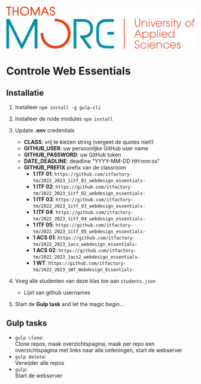 ![Thomas More University of Applied Sciences](logo.png)

# Controle Web Essentials

## Installatie

1. Installeer `npm install -g gulp-cli`
2. Installeer de node modules `npm install`
3. Update **.env** credentials
   - **CLASS**: vrij te kiezen string (vergeet de quotes niet!)
   - **GITHUB_USER**: uw persoonlijke GitHub user name
   - **GITHUB_PASSWORD**: uw GitHub token
   - **DATE_DEADLINE**: deadline "YYYY-MM-DD HH:mm:ss"
   - **GITHUB_PREFIX** prefix van de classroom
      - **1 ITF 01**: `https://github.com/itfactory-tm/2022_2023_1itf_01_webdesign_essentials-`
      - **1 ITF 02**: `https://github.com/itfactory-tm/2022_2023_1itf_02_webdesign_essentials-`
      - **1 ITF 03**: `https://github.com/itfactory-tm/2022_2023_1itf_03_webdesign_essentials-`
      - **1 ITF 04**: `https://github.com/itfactory-tm/2022_2023_1itf_04_webdesign_essentials-`
      - **1 ITF 05**: `https://github.com/itfactory-tm/2022_2023_1itf_05_webdesign_essentials-`
      - **1 ACS 01**: `https://github.com/itfactory-tm/2022_2023_1acs_webdesign_essentials-`
      - **1 ACS 02**: `https://github.com/itfactory-tm/2022_2023_1acs2_webdesign_essentials-`
      - **1 WT**: `https://github.com/itfactory-tm/2022_2023_1WT_Webdesign_Essentials-`
    
3. Voeg alle studenten van deze klas toe aan `students.json`
   - Lijst van github usernames
    
4. Start de **Gulp task** and let the magic begin...

## Gulp tasks

- `gulp clone`:  
Clone repos, maak overzichtspagina, maak per repo een overzichtspagina met links naar alle oefeningen, start de webserver
- `gulp delete`:  
Verwijder alle repos
- `gulp`:  
Start de webserver
